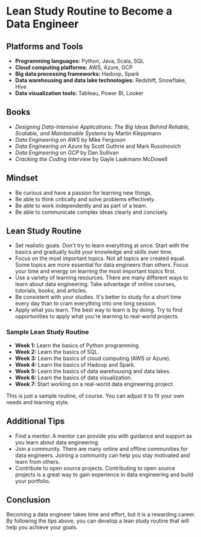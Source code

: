 # Lean Study Routine to Become a Data Engineer

## Platforms and Tools

- **Programming languages:** Python, Java, Scala, SQL
- **Cloud computing platforms:** AWS, Azure, GCP
- **Big data processing frameworks:** Hadoop, Spark
- **Data warehousing and data lake technologies:** Redshift, Snowflake, Hive
- **Data visualization tools:** Tableau, Power BI, Looker

## Books

- *Designing Data-Intensive Applications: The Big Ideas Behind Reliable, Scalable, and Maintainable Systems* by Martin Kleppmann
- *Data Engineering on AWS* by Mike Ferguson
- *Data Engineering on Azure* by Scott Guthrie and Mark Russinovich
- *Data Engineering on GCP* by Dan Sullivan
- *Cracking the Coding Interview* by Gayle Laakmann McDowell

## Mindset

- Be curious and have a passion for learning new things.
- Be able to think critically and solve problems effectively.
- Be able to work independently and as part of a team.
- Be able to communicate complex ideas clearly and concisely.

## Lean Study Routine

- Set realistic goals. Don't try to learn everything at once. Start with the basics and gradually build your knowledge and skills over time.
- Focus on the most important topics. Not all topics are created equal. Some topics are more essential for data engineers than others. Focus your time and energy on learning the most important topics first.
- Use a variety of learning resources. There are many different ways to learn about data engineering. Take advantage of online courses, tutorials, books, and articles.
- Be consistent with your studies. It's better to study for a short time every day than to cram everything into one long session.
- Apply what you learn. The best way to learn is by doing. Try to find opportunities to apply what you're learning to real-world projects.

### Sample Lean Study Routine

- **Week 1:** Learn the basics of Python programming.
- **Week 2:** Learn the basics of SQL.
- **Week 3:** Learn the basics of cloud computing (AWS or Azure).
- **Week 4:** Learn the basics of Hadoop and Spark.
- **Week 5:** Learn the basics of data warehousing and data lakes.
- **Week 6:** Learn the basics of data visualization.
- **Week 7:** Start working on a real-world data engineering project.

This is just a sample routine, of course. You can adjust it to fit your own needs and learning style.

## Additional Tips

- Find a mentor. A mentor can provide you with guidance and support as you learn about data engineering.
- Join a community. There are many online and offline communities for data engineers. Joining a community can help you stay motivated and learn from others.
- Contribute to open source projects. Contributing to open source projects is a great way to gain experience in data engineering and build your portfolio.

## Conclusion

Becoming a data engineer takes time and effort, but it is a rewarding career. By following the tips above, you can develop a lean study routine that will help you achieve your goals.

